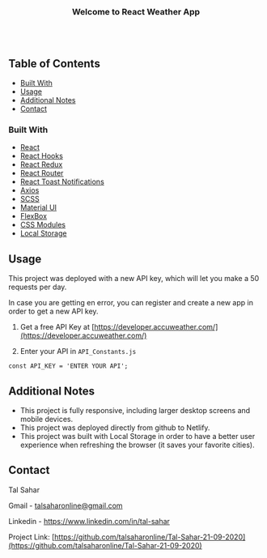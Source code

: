 
<!-- PROJECT LOGO -->
<br />
<p align="center">
  <!-- <a href="https://github.com/talsaharonline/Tal-Sahar-21-09-2020">
    <img src="images/logo.png" alt="Logo" width="80" height="80">
  </a> -->

  <h3 align="center">Welcome to React Weather App</h3>

  <p align="center">
    <br />
    <br />
    <!-- <a href="https://github.com/talsaharonline/Tal-Sahar-21-09-2020">View Demo</a> -->
  </p>
</p>



<!-- TABLE OF CONTENTS -->
## Table of Contents

* [Built With](#built-with)
* [Usage](#usage)
* [Additional Notes](#additional-notes)
* [Contact](#contact)

<!-- [![Product Name Screen Shot][product-screenshot]](https://example.com) -->

### Built With

* [React](https://reactjs.org/)
* [React Hooks](https://reactjs.org/docs/hooks-intro.html)
* [React Redux](https://react-redux.js.org/introduction/quick-start#:~:text=React%20Redux%20is%20the%20official,the%20store%20to%20update%20data.)
* [React Router](https://reactrouter.com/)
* [React Toast Notifications](https://jossmac.github.io/react-toast-notifications/)
* [Axios](https://www.npmjs.com/package/axios)
* [SCSS](https://sass-lang.com/)
* [Material UI](https://material-ui.com/)
* [FlexBox](https://developer.mozilla.org/en-US/docs/Web/CSS/CSS_Flexible_Box_Layout/Basic_Concepts_of_Flexbox)
* [CSS Modules](https://create-react-app.dev/docs/adding-a-css-modules-stylesheet/)
* [Local Storage](https://developer.mozilla.org/en-US/docs/Web/API/Window/localStorage)


<!-- USAGE EXAMPLES -->
## Usage

This project was deployed with a new API key, which will let you make a 50 requests per day.

In case you are getting en error, you can register and create a new app in order to get a new API key.

1. Get a free API Key at [https://developer.accuweather.com/](https://developer.accuweather.com/)

4. Enter your API in `API_Constants.js`
```JS
const API_KEY = 'ENTER YOUR API';
```
<!-- ADDITIONAL NOTES -->
## Additional Notes
* This project is fully responsive, including larger desktop screens and mobile devices.
* This project was deployed directly from github to Netlify.
* This project was built with Local Storage in order to have a better user experience when refreshing the browser (it saves your favorite cities).

<!-- CONTACT -->
## Contact

Tal Sahar

Gmail - talsaharonline@gmail.com

Linkedin - https://www.linkedin.com/in/tal-sahar


Project Link: [https://github.com/talsaharonline/Tal-Sahar-21-09-2020](https://github.com/talsaharonline/Tal-Sahar-21-09-2020)
